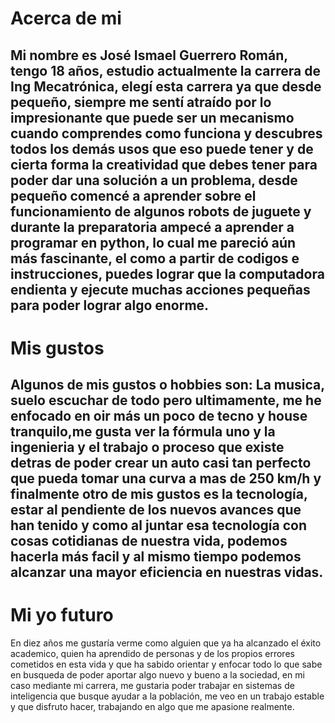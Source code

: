 # Acerca de mi 

Mi nombre es José Ismael Guerrero Román, tengo 18 años, estudio actualmente la carrera de Ing Mecatrónica, elegí esta carrera ya que desde pequeño, siempre me sentí atraído por lo impresionante que puede ser un mecanismo cuando comprendes como funciona y descubres todos los demás usos que eso puede tener y de cierta forma la creatividad que debes tener para poder dar una solución a un problema, desde pequeño comencé a aprender sobre el funcionamiento de algunos robots de juguete y durante la preparatoria ampecé a aprender a programar en python, lo cual me pareció aún más fascinante, el como a partir de codigos e instrucciones, puedes lograr que la computadora endienta y ejecute muchas acciones pequeñas para poder lograr algo enorme.
---
# Mis gustos 

Algunos de mis gustos o hobbies son: La musica, suelo escuchar de todo pero ultimamente, me he enfocado en oir más un poco de tecno y house tranquilo,me gusta ver la fórmula uno y la ingenieria y el trabajo o proceso que existe detras de poder crear un auto casi tan perfecto que pueda tomar una curva a mas de 250 km/h y finalmente otro de mis gustos es la tecnología, estar al pendiente de los nuevos avances que han tenido y como al juntar esa tecnología con cosas cotidianas de nuestra vida, podemos hacerla más facil y al mismo tiempo podemos alcanzar una mayor eficiencia en nuestras vidas.
---
# Mi yo futuro 

En diez años me gustaría verme como alguien que ya ha alcanzado el éxito academico, quien ha aprendido de personas y de los propios errores cometidos en esta vida y que ha sabido orientar y enfocar todo lo que sabe en busqueda de poder aportar algo nuevo y bueno a la sociedad, en mi caso mediante mi carrera, me gustaria poder trabajar en sistemas de inteligencia que busque ayudar a la población, me veo en un trabajo estable y que disfruto hacer, trabajando en algo que me apasione realmente.

